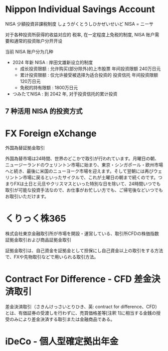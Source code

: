 # Nippon Individual Savings Account

NISA 少額投資非課税制度 しょうがくとうしひかぜいせいど NISA = ニーサ


对于各种投资所获得的收益对应的 税率, 在一定程度上免税的制度, NISA 账户需要和通常的投资账户分开开设


当前 NISA 账户分为几种
* 2024 年新 NISA    : 岸田文雄新设立的制度 
  * 成长投资限额    : 允许购买(部分除外)的上市股票   年间投资限额 240万日元
  * 累计投资限额    : 仅允许接受被选择为适合投资的 投资信托  年间投资限额 120万日元
  * 免税的持有限额  : 1800万日元
* つみたてNISA      : 到 2042 年, 对于投资信托的累计投资


## 7 种活用 NISA 的投资方式



# FX Foreign eXchange

外国為替証拠金取引



外国為替市場は24時間、世界のどこかで取引が行われています。月曜日の朝、ニュージーランドのウェリントン市場に始まり、東京・シンガポール・欧州市場へと続き、最後に米国のニューヨーク市場を迎えます。そして翌朝には再びウェリントン市場に戻るといったサイクルで、これが土曜日の朝まで続くのです。つまりFXは土日と元旦やクリスマスといった特別な日を除いて、24時間いつでも取引が可能な投資手法なので、お仕事がお忙しい方でも、ご帰宅後などいつでもお取引いただけます。


# くりっく株365


株式会社東京金融取引所が市場を開設・運営している、取引所CFDの株価指数証拠金取引および商品証拠金取引

証拠金取引は、自己資金を証拠金として担保にし自己資金以上の取引をする方法で、FXや先物取引などで用いられる取引方法。 

# Contract For Difference - CFD 差金決済取引

差金決済取引（さきんけっさいとりひき、英: contract for difference、CFD）とは、有価証券の受渡しを行わずに、売買価格差等[注釈 1]に相当する金銭の授受のみにより差金決済する取引または金融商品である。 


# iDeCo - 個人型確定拠出年金

